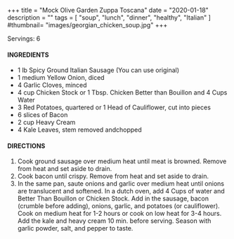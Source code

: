 +++
title = "Mock Olive Garden Zuppa Toscana"
date = "2020-01-18"
description = ""
tags = [
    "soup",
    "lunch",
    "dinner",
    "healthy",
    "Italian"
]
#thumbnail= "images/georgian_chicken_soup.jpg"
+++

Servings: 6 <!--more-->

#### INGREDIENTS 

* 1 lb Spicy Ground Italian Sausage (You can use original) 
* 1 medium Yellow Onion, diced 
* 4 Garlic Cloves, minced 
* 4 cup Chicken Stock or 1 Tbsp. Chicken Better than Bouillon and 4 Cups Water
* 3 Red Potatoes, quartered or 1 Head of Cauliflower, cut into pieces
* 6 slices of Bacon
* 2 cup Heavy Cream 
* 4 Kale Leaves, stem removed andchopped 

#### DIRECTIONS 

1. Cook ground sausage over medium heat until meat is browned. Remove from heat and set aside to drain. 
2. Cook bacon until crispy. Remove from heat and set aside to drain. 
3. In the same pan, saute onions and garlic over medium heat until onions are translucent and softened. 
In a dutch oven, add 4 Cups of water and Better Than Bouillon or Chicken Stock. 
Add in the sausage, bacon (crumble before adding), onions, garlic, and potatoes (or cauliflower). 
Cook on medium heat for 1-2 hours or cook on low heat for 3-4 hours. 
Add the kale and heavy cream 10 min. before serving. 
Season with garlic powder, salt, and pepper to taste. 
